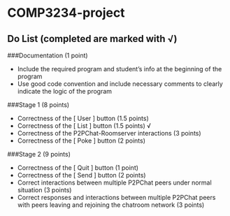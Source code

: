 # COMP3234-project
## Do List (completed are marked with √)
###Documentation (1 point)
- Include the required program and student’s info at the beginning of the program
-  Use good code convention and include necessary comments to clearly indicate
the logic of the program

###Stage 1 (8 points)
- Correctness of the [ User ] button (1.5 points)
- Correctness of the [ List ] button (1.5 points) √
- Correctness of the P2PChat-Roomserver interactions (3 points)
- Correctness of the [ Poke ] button (2 points)

###Stage 2 (9 points)
- Correctness of the [ Quit ] button (1 point)
- Correctness of the [ Send ] button (2 points)
- Correct interactions between multiple P2PChat peers under normal situation (3 points)
- Correct responses and interactions between multiple P2PChat peers with peers leaving and
rejoining the chatroom network (3 points)
